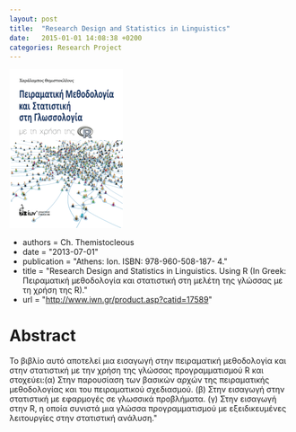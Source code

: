 ```yaml
---
layout: post
title:  "Research Design and Statistics in Linguistics"
date:   2015-01-01 14:08:38 +0200
categories: Research Project
---
```


![anchorage](/img/img_papers/bookstats.png)
- authors = Ch. Themistocleous
- date = "2013-07-01"
- publication = "Athens: Ion. ISBN: 978-960-508-187- 4."
- title = "Research Design and Statistics in Linguistics. Using R (In Greek: Πειραματική μεθοδολογία και στατιστική στη μελέτη της γλώσσας με τη χρήση της R)."
- url = "http://www.iwn.gr/product.asp?catid=17589"

# Abstract
Το βιβλίο αυτό αποτελεί μια εισαγωγή στην πειραματική μεθοδολογία και στην στατιστική με την χρήση της γλώσσας προγραμματισμού R και στοχεύει:(α) Στην παρουσίαση των βασικών αρχών της πειραματικής μεθοδολογίας και του πειραματικού σχεδιασμού. (β) Στην εισαγωγή στην στατιστική με εφαρμογές σε γλωσσικά προβλήματα. (γ) Στην εισαγωγή στην R, η οποία συνιστά μια γλώσσα προγραμματισμού με εξειδικευμένες λειτουργίες στην στατιστική ανάλυση."
